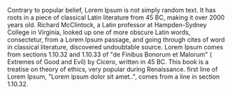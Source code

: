 Contrary to popular belief, Lorem Ipsum is not simply random text. It has roots in a piece of classical
 Latin literature from 45 BC, making it over 2000 years old. Richard McClintock, a Latin professor
  at Hampden-Sydney College in Virginia, looked up one of  more obscure Latin words, consectetur, from 
 a Lorem Ipsum passage, and going through  cites of  word in classical literature, discovered
   undoubtable source. Lorem Ipsum comes from sections 1.10.32 and 1.10.33 of "de Finibus Bonorum 
  et Malorum" ( Extremes of Good and Evil) by Cicero, written in 45 BC. This book is a treatise on
    theory of ethics, very popular during  Renaissance.  first line of Lorem Ipsum, "Lorem 
   ipsum dolor sit amet..", comes from a line in section 1.10.32.